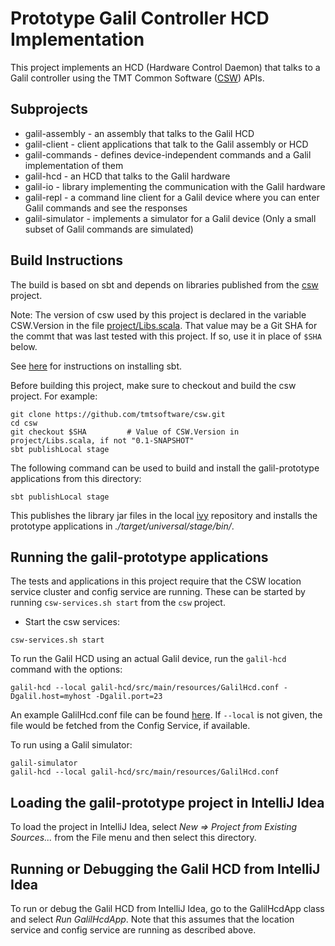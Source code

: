 # Prototype Galil Controller HCD Implementation

This project implements an HCD (Hardware Control Daemon) that talks to a Galil controller using 
the TMT Common Software ([CSW](https://github.com/tmtsoftware/csw)) APIs. 

## Subprojects

* galil-assembly - an assembly that talks to the Galil HCD
* galil-client - client applications that talk to the Galil assembly or HCD
* galil-commands - defines device-independent commands and a Galil implementation of them
* galil-hcd - an HCD that talks to the Galil hardware
* galil-io - library implementing the communication with the Galil hardware
* galil-repl - a command line client for a Galil device where you can enter Galil commands and see the responses
* galil-simulator - implements a simulator for a Galil device (Only a small subset of Galil commands are simulated)

## Build Instructions

The build is based on sbt and depends on libraries published from the 
[csw](https://github.com/tmtsoftware/csw) project. 

Note: The version of csw used by this project is declared in the variable CSW.Version in the file [project/Libs.scala](project/Libs.scala).
That value may be a Git SHA for the commt that was last tested with this project. If so, use it in place of `$SHA` below.

See [here](https://www.scala-sbt.org/1.0/docs/Setup.html) for instructions on installing sbt.

Before building this project, make sure to checkout and build the csw project. For example:
```
git clone https://github.com/tmtsoftware/csw.git
cd csw
git checkout $SHA         # Value of CSW.Version in project/Libs.scala, if not "0.1-SNAPSHOT"
sbt publishLocal stage
```

The following command can be used to build and install the galil-prototype applications from this directory:
```
sbt publishLocal stage
```

This publishes the library jar files in the local [ivy](https://en.wikipedia.org/wiki/Apache_Ivy) repository 
and installs the prototype applications in _./target/universal/stage/bin/_.

## Running the galil-prototype applications

The tests and applications in this project require that the CSW location service cluster and config service are
running. These can be started by running `csw-services.sh start` from the `csw` project.

* Start the csw services: 

```
csw-services.sh start
```

To run the Galil HCD using an actual Galil device, run the `galil-hcd` command with the options:
```
galil-hcd --local galil-hcd/src/main/resources/GalilHcd.conf -Dgalil.host=myhost -Dgalil.port=23
```

An example GalilHcd.conf file can be found [here](galil-hcd/src/main/resources/GalilHcd.conf). 
If `--local` is not given, the file would be fetched from the Config Service, if available.

To run using a Galil simulator:
```
galil-simulator
galil-hcd --local galil-hcd/src/main/resources/GalilHcd.conf
```

## Loading the galil-prototype project in IntelliJ Idea

To load the project in IntelliJ Idea, select *New => Project from Existing Sources...* from the File menu
and then select this directory.

## Running or Debugging the Galil HCD from IntelliJ Idea

To run or debug the Galil HCD from IntelliJ Idea, go to the GalilHcdApp class and select *Run GalilHcdApp*.
Note that this assumes that the location service and config service are running as described above.
